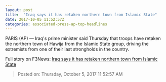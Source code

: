 ```yaml
---
layout: post
title:  "Iraq says it has retaken northern town from Islamic State"
date: 2017-10-05 11:52:57Z
categories: associated-press-ap-top-headlines
---
```


PARIS (AP) — Iraq's prime minister said Thursday that troops have retaken the northern town of Hawija from the Islamic State group, driving the extremists from one of their last strongholds in the country.


Full story on F3News: [Iraq says it has retaken northern town from Islamic State](http://www.f3nws.com/n/2ajzrC)

> Posted on: Thursday, October 5, 2017 11:52:57 AM
